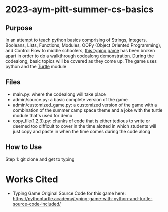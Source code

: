 # 2023-aym-pitt-summer-cs-basics

## Purpose
In an attempt to teach python basics comprising of Strings, Integers, Booleans, Lists, Functions, Modules, OOPy (Object Oriented Programming), and Control Flow to middle schoolers, [this typing game](https://pythonturtle.academy/typing-game-with-python-and-turtle-source-code-included/) has been broken apart in order to do a walkthrough codealong demonstration. During the codealong, basic topics will be covered as they come up. The game uses python and the [Turtle](https://docs.python.org/3/library/turtle.html) module

## Files
- main.py: where the codealong will take place
- admin/source.py: a basic complete version of the game
- admin/customized_game.py: a customized version of the game with a combination of the summer camp space theme and a joke with the turtle module that's used for demo
- copy_file(1,2,3).py: chunks of code that is either tedious to write or deemed too difficult to cover in the time alotted in which students will just copy and paste in when the time comes during the code along

## How to Use
Step 1: git clone and get to typing

# Works Cited
- Typing Game Original Source Code for this game here: https://pythonturtle.academy/typing-game-with-python-and-turtle-source-code-included/

